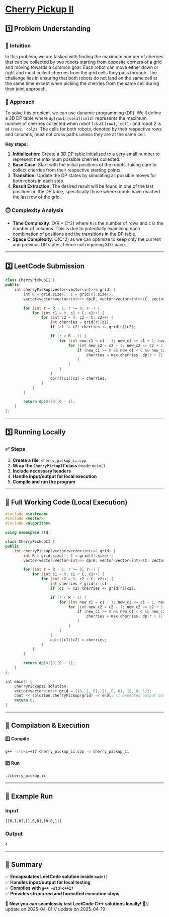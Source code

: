# **[Cherry Pickup II](https://leetcode.com/problems/cherry-pickup-ii/description/)**  

## **1️⃣ Problem Understanding**  
### **📌 Intuition**  
In this problem, we are tasked with finding the maximum number of cherries that can be collected by two robots starting from opposite corners of a grid and moving towards a common goal. Each robot can move either down or right and must collect cherries from the grid cells they pass through. The challenge lies in ensuring that both robots do not land on the same cell at the same time except when picking the cherries from the same cell during their joint approach.

### **🚀 Approach**  
To solve this problem, we can use dynamic programming (DP). We'll define a 3D DP table where `dp[row1][col1][col2]` represents the maximum number of cherries collected when robot 1 is at `(row1, col1)` and robot 2 is at `(row2, col2)`. The cells for both robots, denoted by their respective rows and columns, must not cross paths unless they are at the same cell.

**Key steps:**
1. **Initialization:** Create a 3D DP table initialized to a very small number to represent the maximum possible cherries collected.
2. **Base Case:** Start with the initial positions of the robots, taking care to collect cherries from their respective starting points.
3. **Transition:** Update the DP states by simulating all possible moves for both robots in each step.
4. **Result Extraction:** The desired result will be found in one of the last positions in the DP table, specifically those where robots have reached the last row of the grid.

### **⏱️ Complexity Analysis**  
- **Time Complexity**: O(R * C^2) where `R` is the number of rows and `C` is the number of columns. This is due to potentially examining each combination of positions and the transitions in the DP table.  
- **Space Complexity**: O(C^2) as we can optimize to keep only the current and previous DP states, hence not requiring 3D space.

---  

## **2️⃣ LeetCode Submission**  
```cpp
class CherryPickupII {
public:
    int cherryPickup(vector<vector<int>>& grid) {
        int R = grid.size(), C = grid[0].size();
        vector<vector<vector<int>>> dp(R, vector<vector<int>>(C, vector<int>(C, 0)));

        for (int r = R - 1; r >= 0; r--) {
            for (int c1 = 0; c1 < C; c1++) {
                for (int c2 = 0; c2 < C; c2++) {
                    int cherries = grid[r][c1];
                    if (c1 != c2) cherries += grid[r][c2];

                    if (r < R - 1) {
                        for (int new_c1 = c1 - 1; new_c1 <= c1 + 1; new_c1++) {
                            for (int new_c2 = c2 - 1; new_c2 <= c2 + 1; new_c2++) {
                                if (new_c1 >= 0 && new_c1 < C && new_c2 >= 0 && new_c2 < C) {
                                    cherries = max(cherries, dp[r + 1][new_c1][new_c2] + grid[r][c1] + (c1 != c2 ? grid[r][c2] : 0));
                                }
                            }
                        }
                    }
                    dp[r][c1][c2] = cherries;
                }
            }
        }

        return dp[0][0][C - 1];
    }
};  
```  

---  

## **3️⃣ Running Locally**  
### **✅ Steps**  
1. **Create a file**: `cherry_pickup_ii.cpp`  
2. **Wrap the `CherryPickupII` class** inside `main()`  
3. **Include necessary headers**  
4. **Handle input/output for local execution**  
5. **Compile and run the program**  

---  

## **📝 Full Working Code (Local Execution)**  
```cpp
#include <iostream>
#include <vector>
#include <algorithm>

using namespace std;

class CherryPickupII {
public:
    int cherryPickup(vector<vector<int>>& grid) {
        int R = grid.size(), C = grid[0].size();
        vector<vector<vector<int>>> dp(R, vector<vector<int>>(C, vector<int>(C, 0)));

        for (int r = R - 1; r >= 0; r--) {
            for (int c1 = 0; c1 < C; c1++) {
                for (int c2 = 0; c2 < C; c2++) {
                    int cherries = grid[r][c1];
                    if (c1 != c2) cherries += grid[r][c2];

                    if (r < R - 1) {
                        for (int new_c1 = c1 - 1; new_c1 <= c1 + 1; new_c1++) {
                            for (int new_c2 = c2 - 1; new_c2 <= c2 + 1; new_c2++) {
                                if (new_c1 >= 0 && new_c1 < C && new_c2 >= 0 && new_c2 < C) {
                                    cherries = max(cherries, dp[r + 1][new_c1][new_c2] + grid[r][c1] + (c1 != c2 ? grid[r][c2] : 0));
                                }
                            }
                        }
                    }
                    dp[r][c1][c2] = cherries;
                }
            }
        }

        return dp[0][0][C - 1];
    }
};

int main() {
    CherryPickupII solution;
    vector<vector<int>> grid = {{0, 1, 0}, {1, 0, 0}, {0, 0, 1}};
    cout << solution.cherryPickup(grid) << endl; // Expected output based on grid values
    return 0;
}
```  

---  

## **🔧 Compilation & Execution**  
#### **1️⃣ Compile**  
```bash
g++ -std=c++17 cherry_pickup_ii.cpp -o cherry_pickup_ii
```  

#### **2️⃣ Run**  
```bash
./cherry_pickup_ii
```  

---  

## **🎯 Example Run**  
### **Input**  
```
[[0,1,0],[1,0,0],[0,0,1]]
```  
### **Output**  
```
4
```  

---  

## **📌 Summary**  
✅ **Encapsulates LeetCode solution inside `main()`**  
✅ **Handles input/output for local testing**  
✅ **Compiles with `g++ -std=c++17`**  
✅ **Provides structured and formatted execution steps**  

🚀 **Now you can seamlessly test LeetCode C++ solutions locally!** 🚀// update on 2025-04-01
// update on 2025-04-19
